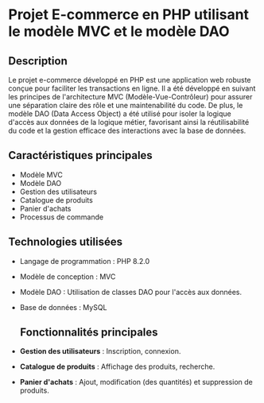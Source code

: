# Projet E-commerce en PHP utilisant le modèle MVC et le modèle DAO

## Description
Le projet e-commerce développé en PHP est une application web robuste conçue pour faciliter les transactions en ligne. 
Il a été développé en suivant les principes de l'architecture MVC (Modèle-Vue-Contrôleur) pour assurer une séparation claire des rôle et une maintenabilité du code. 
De plus, le modèle DAO (Data Access Object) a été utilisé pour isoler la logique d'accès aux données de la logique métier, favorisant ainsi la réutilisabilité du code et la gestion efficace des interactions avec la base de données.

## Caractéristiques principales
- Modèle MVC
- Modèle DAO
- Gestion des utilisateurs
- Catalogue de produits
- Panier d'achats
- Processus de commande

## Technologies utilisées
- Langage de programmation : PHP 8.2.0
- Modèle de conception : MVC
- Modèle DAO : Utilisation de classes DAO pour l'accès aux données.
- Base de données : MySQL

  ## Fonctionnalités principales
- **Gestion des utilisateurs** : Inscription, connexion.
- **Catalogue de produits** : Affichage des produits, recherche.
- **Panier d'achats** : Ajout, modification (des quantités) et suppression de produits.
